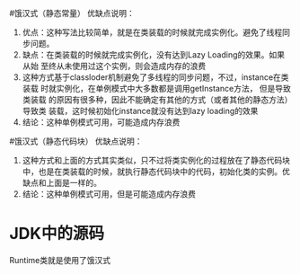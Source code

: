 #饿汉式（静态常量）
优缺点说明：
1) 优点：这种写法比较简单，就是在类装载的时候就完成实例化。避免了线程同
   步问题。
2) 缺点：在类装载的时候就完成实例化，没有达到Lazy Loading的效果。如果从始
   至终从未使用过这个实例，则会造成内存的浪费
3) 这种方式基于classloder机制避免了多线程的同步问题，不过，instance在类装载
   时就实例化，在单例模式中大多数都是调用getInstance方法， 但是导致类装载
   的原因有很多种，因此不能确定有其他的方式（或者其他的静态方法）导致类
   装载，这时候初始化instance就没有达到lazy loading的效果
4) 结论：这种单例模式可用，可能造成内存浪费

#饿汉式（静态代码块）
优缺点说明：
1) 这种方式和上面的方式其实类似，只不过将类实例化的过程放在了静态代码块
   中，也是在类装载的时候，就执行静态代码块中的代码，初始化类的实例。优
   缺点和上面是一样的。
2) 结论：这种单例模式可用，但是可能造成内存浪费
# JDK中的源码
Runtime类就是使用了饿汉式